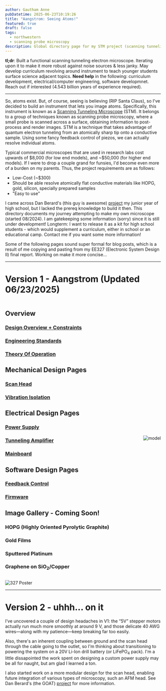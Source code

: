 ```yaml
---
author: Gautham Anne
pubDatetime: 2025-06-23T10:19:26
title: "Aangstrom: Seeing Atoms!"
featured: true
draft: false
tags:
  - northwestern
  - scanning probe microscopy
description: Global directory page for my STM project (scanning tunneling microscope).
---
```


**tl;dr**: Built a functional scanning tunneling electron microscope. Iterating upon it to make it more robust against noise sources & less janky. May develop curriculum revolving around instrument to teach younger students surface science adjacent topics. **Need help** in the following: curriculum development, electrical/computer engineering, software developmnet. Reach out if interested (4.543 billion years of experience required).

---

So, atoms exist. But, of course, seeing is believing (RIP Santa Claus), so I've decided to build an instrument that lets you image atoms. Specifically, this instrument is known as a <a href = "https://en.wikipedia.org/wiki/Scanning_tunneling_microscope" target = "_blank">Scanning Tunneling Microscope</a> (STM). It belongs to a group of techniques known as scanning probe microscopy, where a small probe is scanned across a surface, obtaining information to post-process and render images. STM is a technique that takes advantage of quantum electron tunneling from an atomically sharp tip onto a conductive sample. Using some fancy feedback control of piezos, we can actually resolve individual atoms.

Typical commercial microscopes that are used in research labs cost upwards of \$8,000 (for low end models), and ~\$50,000 (for higher end models). If I were to drop a couple grand for funsies, I'd become even more of a burden on my parents. Thus, the project requirements are as follows:

- Low-Cost (~\$300)
- Should be able resolve atomically flat conductive
  materials like HOPG, gold, silicon, specially prepared samples
- "Easy to use"

I came across Dan Berard's (this guy is awesome) <a href="https://dberard.com/home-built-stm/">project</a> my junior year of high school, but I lacked the prereq knowledge to build it then. This directory documents my journey attempting to make my own microscope (started 08/2024). I am gatekeeping some information (sorry) since it is still under development! Longterm: I want to release it as a kit for high school students - which would supplement a curriculum, either in school or an educational camp. Contact me if you want some more information!

Some of the following pages sound super formal for blog posts, which is a result of me copying and pasting from my EE327 (Electronic System Design II) final report. Working on make it more concise...

---

# Version 1 - Aangstrom (Updated 06/23/2025)

<div style="display: flex; align-items: center; gap: 2rem;">

<div style="flex: 1;">

## Overview

### [Design Overview + Constraints](/posts/stm-design-overview)

### [Engineering Standards](/posts/stm-engineering-standards)

### [Theory Of Operation](/posts/stm-theory-of-operation)

## Mechanical Design Pages

### [Scan Head](/posts/stm-scan-head)

### [Vibration Isolation](/posts/stm-vibration-isolation)

## Electrical Design Pages

### [Power Supply](/posts/stm-power-supply)

### [Tunneling Amplifier](/posts/stm-tunneling-amplifier)

### [Mainboard](/posts/stm-mainboard)

## Software Design Pages

### [Feedback Control](/posts/stm-feedback-control)

### [Firmware](/posts/stm-firmware)

## Image Gallery - Coming Soon!

### HOPG (Highly Oriented Pyrolytic Graphite)

### Gold Films

### Sputtered Platinum

### Graphene on SiO<sub>2</sub>/Copper

</div>

<div style="flex-shrink: 0;">
  <img src="/files/stm_IMAGES/model.png" alt="model" style="max-width: 700px;" />
</div>

</div>

![327 Poster](@assets/images/stm-7_11_2025_IMAGES/327_poster.png)

---

# Version 2 - uhhh... on it

I’ve uncovered a couple of design headaches in V1: the “5V” stepper motors actually run much more smoothly at around 9 V, and those delicate 40 AWG wires—along with my patience—keep breaking far too easily.

Also, there's an inherent coupling between ground and the scan head through the cable going to the outlet, so I'm thinking about transitioning to powering the system on a 20V Li-Ion drill battery (or LiFePO<sub>4</sub> pack). I'm a little dissapointed the work spent on designing a custom power supply may be all for naught, but am glad I learned a ton.

I also started work on a more modular design for the scan head, enabling future integration of various types of microscopy, such an AFM head. See Dan Berard's (the GOAT) <a href="https://hackaday.io/project/5713-frequency-modulated-atomic-force-microscope" target = "_blank">project</a> for more information.
